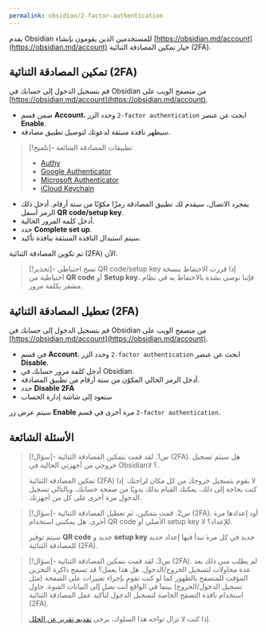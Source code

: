 ```yaml
---
permalink: obsidian/2-factor-authentication
---
```


يقدم Obsidian للمستخدمين الذين يقومون بإنشاء [https://obsidian.md/account](https://obsidian.md/account) خيار تمكين المصادقة الثنائية (2FA).

## تمكين المصادقة الثنائية (2FA)

قم بتسجيل الدخول إلى حسابك في Obsidian من متصفح الويب على [https://obsidian.md/account](https://obsidian.md/account).

- ضمن قسم **Account**، ابحث عن عنصر <code dir="ltr">2-factor authentication</code> وحدد الزر **Enable**.
- سيظهر نافذة منبثقة لدعوتك لتوصيل تطبيق مصادقة.

> [!تلميح]- تطبيقات المصادقة الشائعة
> - [Authy](https://authy.com)
> - [Google Authenticator](https://play.google.com/store/apps/details?id=com.google.android.apps.authenticator2)
> - [Microsoft Authenticator](https://www.microsoft.com/en-us/security/mobile-authenticator-app)
> - [iCloud Keychain](https://support.apple.com/en-gb/guide/iphone/ipha6173c19f/ios)

- بمجرد الاتصال، سيقدم لك تطبيق المصادقة رمزًا مكوّنًا من ستة أرقام. أدخل ذلك الرمز أسفل **QR code/setup key**.
- أدخل كلمة المرور الحالية.
- حدد **Complete set up**.
- سيتم استبدال النافذة المنبثقة بنافذة تأكيد.

تم تكوين المصادقة الثنائية (2FA) الآن.

> [!تحذير]- نسخ احتياطي QR code/setup key
> إذا قررت الاحتفاظ بنسخة احتياطية من **QR code** أو **Setup key**، فإننا نوصي بشدة بالاحتفاظ به في نظام مشفر بكلمة مرور.

## تعطيل المصادقة الثنائية (2FA)

قم بتسجيل الدخول إلى حسابك في Obsidian من متصفح الويب على [https://obsidian.md/account](https://obsidian.md/account).

- في قسم **Account**، ابحث عن عنصر <code dir="ltr">2-factor authentication</code> وحدد الزر **Disable**.
- أدخل كلمة مرور حسابك في Obsidian.
- أدخل الرمز الحالي المكوّن من ستة أرقام من تطبيق المصادقة.
- حدد **Disable 2FA**
- ستعود إلى شاشة إدارة الحساب

سيتم عرض زر **Enable** مرة أخرى في قسم <code dir="ltr">2-factor authentication</code>.

## الأسئلة الشائعة

> [!سؤال]- س1. لقد قمت بتمكين المصادقة الثنائية (2FA). هل سيتم تسجيل خروجي من أجهزتي الحالية في Obsidian؟
> لا.
>
> تمكين المصادقة الثنائية (2FA) لا يقوم بتسجيل خروجك من كل مكان لراحتك. إذا كنت بحاجة إلى ذلك، يمكنك القيام بذلك يدويًا من صفحة حسابك، وبالتالي تسجيل الدخول مرة أخرى على كل من أجهزتك.

> [!سؤال]- س2. قمت بتمكين، ثم تعطيل المصادقة الثنائية (2FA). أود إعدادها مرة أخرى. هل يمكنني استخدام QR code الأصلي أو setup key للإعداد؟
> لا.
>
> سيتم توفير **QR code** جديد و **setup key** جديد في كل مرة تبدأ فيها إعداد جديد للمصادقة الثنائية (2FA).

> [!سؤال]- س3. لقد قمت بتمكين المصادقة الثنائية (2FA). لم يطلب مني ذلك بعد عدة محاولات لتسجيل الخروج/الدخول. هل هذا يعمل؟
> قد تسمح ذاكرة التخزين المؤقت للمتصفح بالظهور كما لو كنت تقوم بإجراء تغييرات على الصفحة (مثل تسجيل الدخول/الخروج) بينما في الواقع أنت تصل إلى البيانات القبوة. حاول استخدام نافذة التصفح الخاصة لتسجيل الدخول لتأكيد عمل المصادقة الثنائية (2FA).
>
>
> إذا كنت لا تزال تواجه هذا السلوك، يرجى [تقديم تقرير عن الخلل](https://forum.obsidian.md/c/bug-reports/7).
